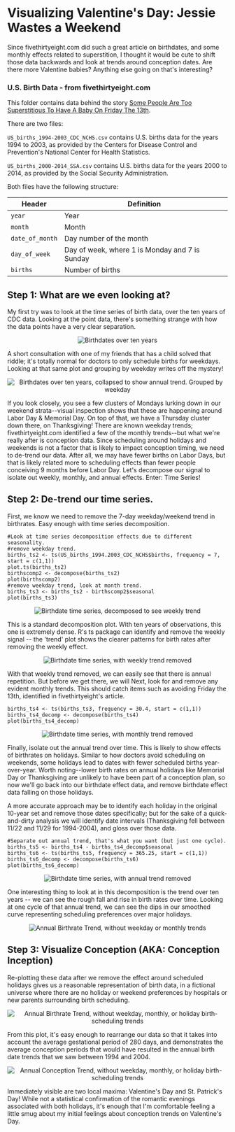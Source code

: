 # Visualizing Valentine's Day: Jessie Wastes a Weekend

Since fivethirtyeight.com did such a great article on birthdates, and some monthly effects related to superstition, I thought it would be cute to shift those data backwards and look at trends around conception dates.  Are there more Valentine babies?  Anything else going on that's interesting?

### U.S. Birth Data - from fivethirtyeight.com

This folder contains data behind the story [Some People Are Too Superstitious To Have A Baby On Friday The 13th](http://fivethirtyeight.com/features/some-people-are-too-superstitious-to-have-a-baby-on-friday-the-13th/).

There are two files:

`US_births_1994-2003_CDC_NCHS.csv` contains U.S. births data for the years 1994 to 2003, as provided by the Centers for Disease Control and Prevention's National Center for Health Statistics.

`US_births_2000-2014_SSA.csv` contains U.S. births data for the years 2000 to 2014, as provided by the Social Security Administration.

Both files have the following structure:

Header | Definition
---|---------
`year` | Year
`month` | Month
`date_of_month` | Day number of the month
`day_of_week` | Day of week, where 1 is Monday and 7 is Sunday
`births` | Number of births



## Step 1: What are we even looking at?

My first try was to look at the time series of birth data, over the ten years of CDC data. Looking at the point data, there's something strange with how the data points have a very clear separation. 

<p align="center">
  <img src="https://github.com/omgitsjessie/birthdates/blob/master/img/US%20Births%20per%20day%20from%201994%20to%202004.png?raw=true" alt="Birthdates over ten years"/>
</p>


A short consultation with one of my friends that has a child solved that riddle; it's totally normal for doctors to only schedule births for weekdays. Looking at that same plot and grouping by weekday writes off the mystery!

<p align="center">
  <img src="https://github.com/omgitsjessie/birthdates/blob/master/img/Ten%20years%20of%20births%20by%20month.png?raw=true" alt="Birthdates over ten years, collapsed to show annual trend. Grouped by weekday"/>
</p>

If you look closely, you see a few clusters of Mondays lurking down in our weekend strata--visual inspection shows that these are happening around Labor Day & Memorial Day.  On top of that, we have a Thursday cluster down there, on Thanksgiving! There are known weekday trends; fivethirtyeight.com identified a few of the monthly trends--but what we're really after is conception data.  Since scheduling around holidays and weekends is not a factor that is likely to impact conception timing, we need to de-trend our data.  After all, we may have fewer births on Labor Days, but that is likely related more to scheduling effects than fewer people conceiving 9 months before Labor Day.  Let's decompose our signal to isolate out weekly, monthly, and annual effects.  Enter: Time Series!


## Step 2: De-trend our time series.

First, we know we need to remove the 7-day weekday/weekend trend in birthrates.  Easy enough with time series decomposition.

```
#Look at time series decomposition effects due to different seasonality.
#remove weekday trend.
births_ts2 <- ts(US_births_1994.2003_CDC_NCHS$births, frequency = 7, start = c(1,1))
plot.ts(births_ts2)
birthscomp2 <- decompose(births_ts2)
plot(birthscomp2)
#remove weekday trend, look at month trend.
births_ts3 <- births_ts2 - birthscomp2$seasonal
plot(births_ts3)
```

<p align="center">
  <img src="https://github.com/omgitsjessie/birthdates/blob/master/img/ts%20decomposition%20-%20removing%20weekday%20trend.png?raw=true" alt="Birthdate time series, decomposed to see weekly trend"/>
</p>

This is a standard decomposition plot.  With ten years of observations, this one is extremely dense.  R's ts package can identify and remove the weekly signal -- the 'trend' plot shows the clearer patterns for birth rates after removing the weekly effect.

<p align="center">
  <img src="https://github.com/omgitsjessie/birthdates/blob/master/img/Birthdate%20ts%20with%20weekly%20trend%20removed.png?raw=true" alt="Birthdate time series, with weekly trend removed"/>
</p>

With that weekly trend removed, we can easily see that there is annual repetition.  But before we get there, we will Next, look for and remove any evident monthly trends.  This should catch items such as avoiding Friday the 13th, identified in fivethirtyeight's article.  


```
births_ts4 <- ts(births_ts3, frequency = 30.4, start = c(1,1))
births_ts4_decomp <- decompose(births_ts4)
plot(births_ts4_decomp)
```

<p align="center">
  <img src="https://github.com/omgitsjessie/birthdates/blob/master/img/Birthdate%20time%20series%20with%20monthly%20trend%20removed.png?raw=true" alt="Birthdate time series, with monthly trend removed"/>
</p>

Finally, isolate out the annual trend over time.  This is likely to show effects of birthrates on holidays.  Similar to how doctors avoid scheduling on weekends, some holidays lead to dates with fewer scheduled births year-over-year. Worth noting--lower birth rates on annual holidays like Memorial Day or Thanksgiving are unlikely to have been part of a conception plan, so now we'll go back into our birthdate effect data, and remove birthdate effect data falling on those holidays.  

A more accurate approach may be to identify each holiday in the original 10-year set and remove those dates specifically; but for the sake of a quick-and-dirty analysis we will identify date intervals (Thanksgiving fell between 11/22 and 11/29 for 1994-2004), and gloss over those data.

```
#Separate out annual trend, that's what you want (but just one cycle).
births_ts5 <- births_ts4 - births_ts4_decomp$seasonal
births_ts6 <- ts(births_ts5, frequency = 365.25, start = c(1,1))
births_ts6_decomp <- decompose(births_ts6)
plot(births_ts6_decomp)
```

<p align="center">
  <img src="https://github.com/omgitsjessie/birthdates/blob/master/img/Birthdate%20decomposition%20with%20annual%20trend%20removed.png?raw=true" alt="Birthdate time series, with annual trend removed"/>
</p>

One interesting thing to look at in this decomposition is the trend over ten years -- we can see the rough fall and rise in birth rates over time.  Looking at one cycle of that annual trend, we can see the dips in our smoothed curve representing scheduling preferences over major holidays.

<p align="center">
  <img src="https://github.com/omgitsjessie/birthdates/blob/master/img/Annual%20birthrate%20trend%20without%20weekday%20or%20monthly%20trends.png?raw=true" alt="Annual Birthrate Trend, without weekday or monthly trends"/>
</p>

## Step 3: Visualize Conception (AKA: Conception Inception)

Re-plotting these data after we remove the effect around scheduled holidays gives us a reasonable representation of birth data, in a fictional universe where there are no holiday or weekend preferences by hospitals or new parents surrounding birth scheduling.  

<p align="center">
  <img src="https://github.com/omgitsjessie/birthdates/blob/master/img/Annual%20birthrate%20trend%20with%20scheduling%20effects%20removed.png?raw=true" alt="Annual Birthrate Trend, without weekday, monthly, or holiday birth-scheduling trends"/>
</p>

From this plot, it's easy enough to rearrange our data so that it takes into account the average gestational period of 280 days, and demonstrates the average conception periods that would have resulted in the annual birth date trends that we saw between 1994 and 2004.  
<p align="center">
  <img src="https://github.com/omgitsjessie/birthdates/blob/master/img/Annual%20conception%20trend.png?raw=true" alt="Annual Conception Trend, without weekday, monthly, or holiday birth-scheduling trends"/>
</p>

Immediately visible are two local maxima: Valentine's Day and St. Patrick's Day!  While not a statistical confirmation of the romantic evenings associated with both holidays, it's enough that I'm comfortable feeling a little smug about my initial feelings about conception trends on Valentine's Day.   
